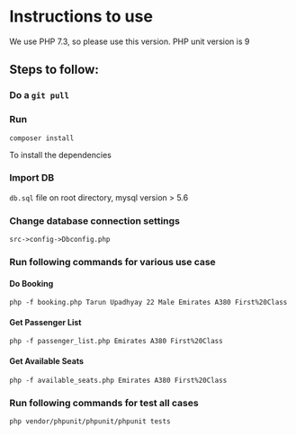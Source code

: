 # Instructions to use

We use PHP 7.3, so please use this version. PHP unit version is 9

##  Steps to follow:

### Do a `git pull`


### Run

```
composer install
```
To install the dependencies 

### Import DB

`db.sql` file on root directory, mysql version > 5.6

### Change database connection settings

```
src->config->Dbconfig.php
```

### Run following commands for various use case

#### Do Booking

```
php -f booking.php Tarun Upadhyay 22 Male Emirates A380 First%20Class
```

#### Get Passenger List

```
php -f passenger_list.php Emirates A380 First%20Class

```
#### Get Available Seats

```
php -f available_seats.php Emirates A380 First%20Class
```

### Run following commands for test all cases

```
php vendor/phpunit/phpunit/phpunit tests
```



